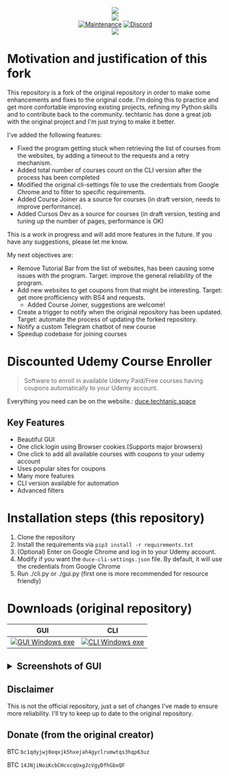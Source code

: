 <p align="center">
    <img src="https://cdn.discordapp.com/attachments/823472016999972884/847787981045760010/Group_2_2_1.png">
    <br/>
    <img src="https://forthebadge.com/images/badges/made-with-python.svg">
    <br/>
    <a href="https://github.com/techtanic/Discounted-Udemy-Course-Enroller/graphs/commit-activity"><img alt="Maintenance" src="https://img.shields.io/badge/Maintained%3F-yes-green.svg?style=for-the-badge"></a>
    <a target="_blank" href="https://discord.gg/wFsfhJh4Rh"><img alt="Discord" src="https://img.shields.io/discord/703266580846346361.svg?label=Discord&logo=Discord&colorB=7289da&style=for-the-badge"></a>
    <br/>
    <a href="https://github.com/techtanic/Discounted-Udemy-Course-Enroller"><img src="https://cdn.discordapp.com/attachments/823472016999972884/841661124410736710/standard_13.gif"></a>
</p>

# Motivation and justification of this fork

This repository is a fork of the original repository in order to make some enhancements and fixes to the original code. I'm doing this to practice and get more confortable improving existing projects, refining my Python skills and to contribute back to the community. techtanic has done a great job with the original project and I'm just trying to make it better. 

 I've added the following features:
- Fixed the program getting stuck when retrieving the list of courses from the websites, by adding a timeout to the requests and a retry mechanism.
- Added total number of courses count on the CLI version after the process has been completed
- Modified the original cli-settings file to use the credentials from Google Chrome and to filter to specific requirements. 
- Added Course Joiner as a source for courses (in draft version, needs to improve performance).
- Added Cursos Dev as a source for courses (in draft version, testing and tuning up the number of pages, performance is OK)

This is a work in progress and will add more features in the future. If you have any suggestions, please let me know.

My next objectives are:
- Remove Tutorial Bar from the list of websites, has been causing some issues with the program. Target: improve the general reliability of the program.
- Add new websites to get coupons from that might be interesting. Target: get more profficiency with BS4 and requests.
  - Added Course Joiner, suggestions are welcome!
- Create a trigger to notify when the original repository has been updated. Target: automate the process of updating the forked repository.
- Notify a custom Telegram chatbot of new course
- Speedup codebase for joining courses
# Discounted Udemy Course Enroller



> Software to enroll in available Udemy Paid/Free courses having coupons automatically to your Udemy account.

Everything you need can be on the website.: [duce.techtanic.space](https://duce.techtanic.space)

## Key Features

- Beautiful GUI
- One click login using Browser cookies.(Supports major browsers)
- One click to add all available courses with coupons to your udemy account
- Uses popular sites for coupons
- Many more features
- CLI version available for automation
- Advanced filters

# Installation steps (this repository)

1. Clone the repository
2. Install the requirements via `pip3 install -r requirements.txt`
3. (Optional) Enter on Google Chrome and log in to your Udemy account.
4. Modify if you want the `duce-cli-settings.json` file. By default, it will use the credentials from Google Chrome
5. Run ./cli.py or ./gui.py (first one is more recommended for resource friendly)

# Downloads (original repository)

<table>
<thead >
  <tr>
    <th style="text-align: center">GUI</th>
    <th style="text-align: center">CLI</th>
  </tr>
</thead>
<tbody>
  <tr align="center">
    <td><a href="https://github.com/techtanic/Discounted-Udemy-Course-Enroller/releases/latest/download/DUCE-GUI-windows.exe">
         <img alt="GUI Windows exe" src="https://img.shields.io/static/v1?message=Download&logo=windows&labelColor=5c5c5c&color=1182c3&label=%20&style=for-the-badge"
         >
      </a></td>
    <td><a href="https://github.com/techtanic/Discounted-Udemy-Course-Enroller/releases/latest/download/DUCE-CLI-windows.exe">
         <img alt="CLI Windows exe" src="https://img.shields.io/static/v1?message=Download&logo=windows&labelColor=5c5c5c&color=1182c3&label=%20&style=for-the-badge">
      </a></td>
    
  </tr>
</tbody>
</table>

<h2><details>
<summary>Screenshots of GUI</summary>

![Login](https://cdn.discordapp.com/attachments/823472016999972884/834051177792274452/unknown.png)

![Cookie Login](https://cdn.discordapp.com/attachments/823472016999972884/834051201342373888/unknown.png)

![Discounted Udemy Course Enroller](https://cdn.discordapp.com/attachments/823472016999972884/834051568554737674/unknown.png)

![Coupon Scraping](https://cdn.discordapp.com/attachments/823472016999972884/834051762255560704/unknown.png)

![Enrolling](https://cdn.discordapp.com/attachments/823472016999972884/824187751075282974/unknown.png)

</details>

## Disclaimer

This is not the official repository, just a set of changes I've made to ensure more reliability. I'll try to keep up to date to the original repository.

## Donate (from the original creator)

BTC `bc1qdyjwj0eqxjk5hxejah4gyclrumwtqs3hqp63uz`

BTC `14JNjiNoiKcbCHcxcqUxgJcVgyDfhGbxQF`
